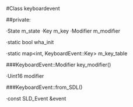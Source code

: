 #Class keyboardevent

##private:

·State m_state
·Key m_key
·Modifier m_modifier

·static bool wha_init

·static map<int, KeyboardEvent::Key> m_key_table

###KeyboardEvent::Modifier key_modifier()

·Uint16 modifier

###KeyboardEvent::from_SDL()

·const SLD_Event &event
